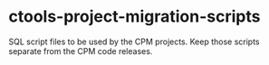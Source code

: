 # ctools-project-migration-scripts
SQL script files to be used by the CPM projects. Keep those scripts separate from the CPM code releases.
